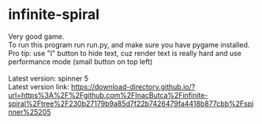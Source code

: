 # infinite-spiral
Very good game.<br>
To run this program run run.py, and make sure you have pygame installed. <br>
Pro tip: use "I" button to hide text, cuz render text is really hard and use performance mode (small button on top left)<br><br>
Latest version: spinner 5
<br>
Latest version link: https://download-directory.github.io/?url=https%3A%2F%2Fgithub.com%2FInacButca%2Finfinite-spiral%2Ftree%2F230b27179b9a85d7f22b7426479fa4418b877cbb%2Fspinner%25205
